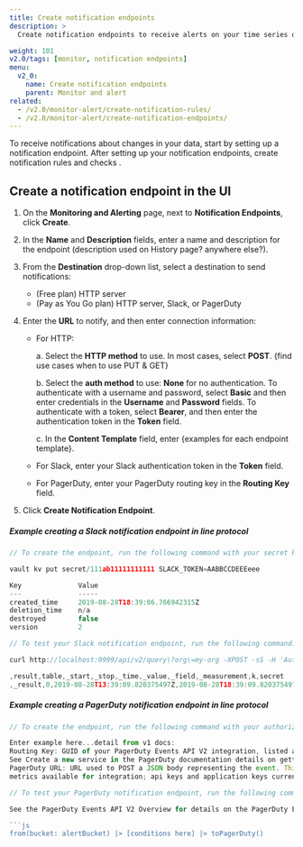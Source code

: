 ```yaml
---
title: Create notification endpoints
description: >
  Create notification endpoints to receive alerts on your time series data.

weight: 101
v2.0/tags: [monitor, notification endpoints]
menu:
  v2_0:
    name: Create notification endpoints
    parent: Monitor and alert
related:
  - /v2.0/monitor-alert/create-notification-rules/
  - /v2.0/monitor-alert/create-notification-endpoints/
---
```


To receive notifications about changes in your data, start by setting up a notification endpoint. After setting up your notification endpoints, create notification rules <insertlink> and checks <insertlink>.

## Create a notification endpoint in the UI

1. On the **Monitoring and Alerting** page, next to **Notification Endpoints**, click **Create**.
2. In the **Name** and **Description** fields, enter a name and description for the endpoint (description used on History page? anywhere else?).
3. From the **Destination** drop-down list, select a destination to send notifications:
   - (Free plan) HTTP server
   - (Pay as You Go plan) HTTP server, Slack, or PagerDuty
4. Enter the **URL** to notify, and then enter connection information:

   - For HTTP:
     
        a. Select the **HTTP method** to use. In most cases, select **POST**. {find use cases when to use PUT & GET}
        
        b. Select the **auth method** to use: **None** for no authentication. To authenticate with a username and password, select **Basic** and then enter credentials in the **Username** and **Password** fields. To authenticate with a token, select **Bearer**, and then enter the authentication token in the **Token** field.
        
        c. In the **Content Template** field, enter {examples for each endpoint template}.
        
    - For Slack, enter your Slack authentication token in the **Token** field.
    - For PagerDuty, enter your PagerDuty routing key in the **Routing Key** field.

5. Click **Create Notification Endpoint**.

##### Example creating a Slack notification endpoint in line protocol

```js
// To create the endpoint, run the following command with your secret key and Slack authorization token.

vault kv put secret/111ab11111111111 SLACK_TOKEN=AABBCCDEEEeee

Key              Value
---              -----
created_time     2019-08-28T18:39:06.766942315Z
deletion_time    n/a
destroyed        false
version          2

// To test your Slack notification endpoint, run the following command.

curl http://localhost:9999/api/v2/query\?org\=my-org -XPOST -sS -H 'Authorization: Token my-token' -H 'accept:application/csv' -H 'content-type:application/vnd.flux' -d 'import "influxdata/influxdb/secrets" import "generate" x  = secrets.get(key:"SLACK_TOKEN") from(bucket: "my-bucket") |> range(start: -5h) |> set(key:"secret", value: x) '

,result,table,_start,_stop,_time,_value,_field,_measurement,k,secret
,_result,0,2019-08-28T13:39:09.820375497Z,2019-08-28T18:39:09.820375497Z,2019-08-28T17:07:03Z,18739,v,m,v,AABBCCDEEEeee
```

##### Example creating a PagerDuty notification endpoint in line protocol

```js
// To create the endpoint, run the following command with your authorization routing key.

Enter example here...detail from v1 docs:
Routing Key: GUID of your PagerDuty Events API V2 integration, listed as “Integration Key”.
See Create a new service in the PagerDuty documentation details on getting an “Integration Key” (routing_key).
PagerDuty URL: URL used to POST a JSON body representing the event. This value should not be changed. Valid value is https://events.pagerduty.com/v2/enqueue.
metrics available for integration; api keys and application keys currently in use by organization

// To test your PagerDuty notification endpoint, run the following command.

See the PagerDuty Events API V2 Overview for details on the PagerDuty Events API and recognized event types (trigger, acknowledge, and resolve).

```js
from(bucket: alertBucket) |> [conditions here] |> toPagerDuty()
```